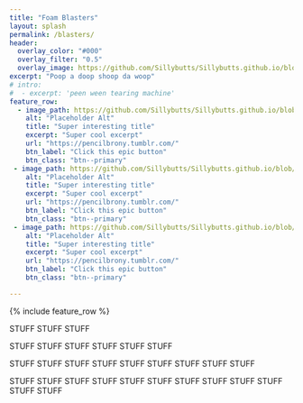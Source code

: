 ```yaml
---
title: "Foam Blasters"
layout: splash
permalink: /blasters/
header:
  overlay_color: "#000"
  overlay_filter: "0.5"
  overlay_image: https://github.com/Sillybutts/Sillybutts.github.io/blob/master/assets/images/Blaster%20Banner%20May%202022%20v1.png?raw=true
excerpt: "Poop a doop shoop da woop"
# intro: 
#  - excerpt: 'peen ween tearing machine'
feature_row:
  - image_path: https://github.com/Sillybutts/Sillybutts.github.io/blob/master/assets/images/Blaster%20Banner%20May%202022%20v1.png?raw=true
    alt: "Placeholder Alt"
    title: "Super interesting title"
    excerpt: "Super cool excerpt"
    url: "https://pencilbrony.tumblr.com/"
    btn_label: "Click this epic button"
    btn_class: "btn--primary"
 - image_path: https://github.com/Sillybutts/Sillybutts.github.io/blob/master/assets/images/Blaster%20Banner%20May%202022%20v1.png?raw=true
    alt: "Placeholder Alt"
    title: "Super interesting title"
    excerpt: "Super cool excerpt"
    url: "https://pencilbrony.tumblr.com/"
    btn_label: "Click this epic button"
    btn_class: "btn--primary"
 - image_path: https://github.com/Sillybutts/Sillybutts.github.io/blob/master/assets/images/Blaster%20Banner%20May%202022%20v1.png?raw=true
    alt: "Placeholder Alt"
    title: "Super interesting title"
    excerpt: "Super cool excerpt"
    url: "https://pencilbrony.tumblr.com/"
    btn_label: "Click this epic button"
    btn_class: "btn--primary"    

---
```


{% include feature_row %}


STUFF STUFF STUFF

STUFF STUFF STUFF
STUFF STUFF STUFF

STUFF STUFF STUFF
STUFF STUFF STUFF
STUFF STUFF STUFF


STUFF STUFF STUFF
STUFF STUFF STUFF
STUFF STUFF STUFF
STUFF STUFF STUFF
